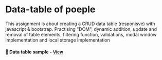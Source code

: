 
# Data-table of poeple 

This assignment is about creating a CRUD data table (responisve) with javascript & bootstrap. Practising "DOM", dynamic addition, update and removal of table elements, filtering function, validations, modal window implementation and local storage implementation

<h4>🔹  Data table sample - <a href="https://simonakom.github.io/crud-people-data-table/dynamic-table.html" style="font-size:small;">View</a><h4>

